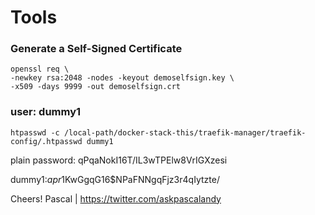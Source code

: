 # Tools

### Generate a Self-Signed Certificate
```
openssl req \
-newkey rsa:2048 -nodes -keyout demoselfsign.key \
-x509 -days 9999 -out demoselfsign.crt
```

### user: dummy1

```
htpasswd -c /local-path/docker-stack-this/traefik-manager/traefik-config/.htpasswd dummy1
```

plain password: qPqaNokI16T/IL3wTPElw8VrIGXzesi

dummy1:$apr1$KwGgqG16$NPaFNNgqFjz3r4qIytzte/


Cheers!
Pascal | https://twitter.com/askpascalandy